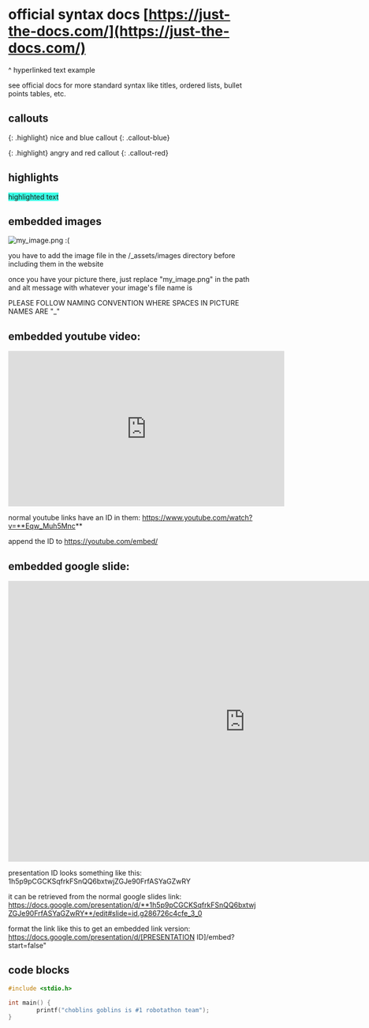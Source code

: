 <!-- ---
layout: default
title: Robotathon GUIDE SYNTAX REFERENCE (remove during comp)
nav_include: true
nav_order: 2
--- -->

<!-- comment the front matter above when not in dev mode -->

# official syntax docs [https://just-the-docs.com/](https://just-the-docs.com/)
^ hyperlinked text example

see official docs for more standard syntax like titles, ordered lists, bullet points tables, etc.

## callouts

{: .highlight}
nice and blue callout
{: .callout-blue}

{: .highlight}
angry and red callout
{: .callout-red}

## highlights

<span style="background-color:rgb(57, 255, 229);">highlighted text</span>


## embedded images
<img src="{{ '/_assets/images/my_image.png' | prepend: site.baseurl }}" alt="my_image.png :(">

you have to add the image file in the /_assets/images directory before including them in the website

once you have your picture there, just replace "my_image.png" in the path and alt message with whatever your image's file name is

PLEASE FOLLOW NAMING CONVENTION WHERE SPACES IN PICTURE NAMES ARE "_"

## embedded youtube video:
<iframe 
        width="560" 
        height="315" 
        src="https://youtube.com/embed/Eqw_Muh5Mnc" 
        title="YouTube video player" 
        frameborder="0" 
        allow="accelerometer; autoplay; clipboard-write; encrypted-media; gyroscope; picture-in-picture; web-share" 
        referrerpolicy="strict-origin-when-cross-origin" 
        allowfullscreen>
</iframe>

normal youtube links have an ID in them:
https://www.youtube.com/watch?v=**Eqw_Muh5Mnc**

append the ID to 
https://youtube.com/embed/

## embedded google slide:
<iframe src="https://docs.google.com/presentation/d/1h5p9pCGCKSqfrkFSnQQ6bxtwjZGJe90FrfASYaGZwRY/embed?start=false" 
        frameborder="0" 
        width="960" 
        height="569" 
        allowfullscreen="true" 
        mozallowfullscreen="true" 
        webkitallowfullscreen="true">
</iframe>

presentation ID looks something like this: 1h5p9pCGCKSqfrkFSnQQ6bxtwjZGJe90FrfASYaGZwRY

it can be retrieved from the normal google slides link:
https://docs.google.com/presentation/d/**1h5p9pCGCKSqfrkFSnQQ6bxtwjZGJe90FrfASYaGZwRY**/edit#slide=id.g286726c4cfe_3_0

format the link like this to get an embedded link version:
https://docs.google.com/presentation/d/[PRESENTATION ID]/embed?start=false" 

## code blocks

```cpp
#include <stdio.h>

int main() {
        printf("choblins goblins is #1 robotathon team");
}

```